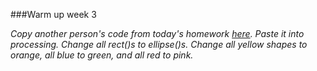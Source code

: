###Warm up week 3

*Copy another person's code from today's homework [here](https://github.com/mositech/CS2015/issues/4). Paste it into processing. Change all rect()s to ellipse()s. 
Change all yellow shapes to orange, all blue to green, and all red to pink.*

